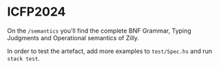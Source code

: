 # ICFP2024

On the `/semantics` you'll find the complete BNF Grammar, Typing Judgments and Operational semantics of Zilly.

In order to test the artefact, add more examples to `test/Spec.hs` and run `stack test`.